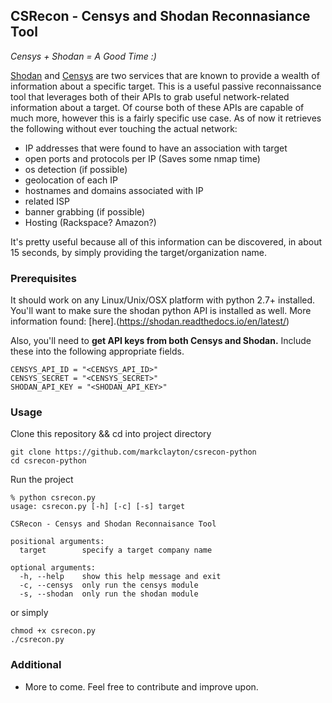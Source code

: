 ##  CSRecon - Censys and Shodan Reconnasiance Tool

_Censys + Shodan = A Good Time :)_

[Shodan](https://www.shodan.io/) and [Censys](https://censys.io/) are two services that are known to provide a wealth of information about a specific target. This is a useful passive reconnaissance tool that leverages both of their APIs to grab useful network-related information about a target. Of course both of these APIs are capable of much more, however this is a fairly specific use case. As of now it retrieves the following without ever touching the actual network:

- IP addresses that were found to have an association with target 
- open ports and protocols per IP (Saves some nmap time) 
- os detection (if possible)
- geolocation of each IP
- hostnames and domains associated with IP
- related ISP
- banner grabbing (if possible)
- Hosting (Rackspace? Amazon?)

It's pretty useful because all of this information can be discovered, in about 15 seconds, by simply providing the target/organization name. 

### Prerequisites
It should work on any Linux/Unix/OSX platform with python 2.7+ installed. You'll want to make sure the shodan python API is installed as well. More information found: [here].(https://shodan.readthedocs.io/en/latest/) 

Also, you'll need to **get API keys from both Censys and Shodan.** Include these into the following appropriate fields. 

```
CENSYS_API_ID = "<CENSYS_API_ID>"
CENSYS_SECRET = "<CENSYS_SECRET>"
SHODAN_API_KEY = "<SHODAN_API_KEY>" 
```

### Usage
Clone this repository && cd into project directory
```
git clone https://github.com/markclayton/csrecon-python
cd csrecon-python
```
Run the project
```
% python csrecon.py                                                                          
usage: csrecon.py [-h] [-c] [-s] target

CSRecon - Censys and Shodan Reconnaisance Tool

positional arguments:
  target        specify a target company name

optional arguments:
  -h, --help    show this help message and exit
  -c, --censys  only run the censys module
  -s, --shodan  only run the shodan module
```
or simply
```
chmod +x csrecon.py
./csrecon.py
```

### Additional
- More to come. Feel free to contribute and improve upon. 
